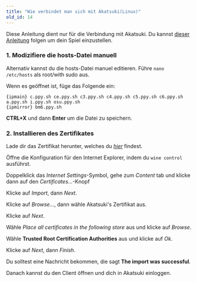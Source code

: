 ```yaml
---
title: "Wie verbindet man sich mit Akatsuki(Linux)"
old_id: 14
---
```

Diese Anleitung dient nur für die Verbindung mit Akatsuki. Du kannst [dieser Anleitung](https://gist.github.com/Francesco149/a2f796683a4e5195458f4bb171d88eb0) folgen um dein Spiel einzustellen.

### 1. Modizifiere die hosts-Datei manuell
Alternativ kannst du die hosts-Datei manuel editieren. Führe `nano /etc/hosts` als root/with sudo aus.

Wenn es geöffnet ist, füge das Folgende ein:

```
{ipmain} c.ppy.sh ce.ppy.sh c3.ppy.sh c4.ppy.sh c5.ppy.sh c6.ppy.sh a.ppy.sh i.ppy.sh osu.ppy.sh
{ipmirror} bm6.ppy.sh
```
**CTRL+X** und dann **Enter** um die Datei zu speichern.

### 2. Installieren des Zertifikates
Lade dir das Zertifikat herunter, welches du [*hier*](https://old.akatsuki.pw/akatsuki.crt) findest.

Öffne die Konfiguration für den Internet Explorer, indem du `wine control` ausführst.

Doppelklick das *Internet Settings*-Symbol, gehe zum *Content* tab und klicke dann auf den *Certificates...*-Knopf

Klicke auf *Import*, dann *Next*.

Klicke auf *Browse...*, dann wähle Akatsuki's Zertifikat aus.

Klicke auf *Next*.

Wähle *Place all certificates in the following store* aus und klicke auf *Browse*.

Wähle **Trusted Root Certification Authorities** aus und klicke auf *Ok*.

Klicke auf *Next*, dann *Finish*.

Du solltest eine Nachricht bekommen, die sagt **The import was successful**.


Danach kannst du den Client öffnen und dich in Akatsuki einloggen.
